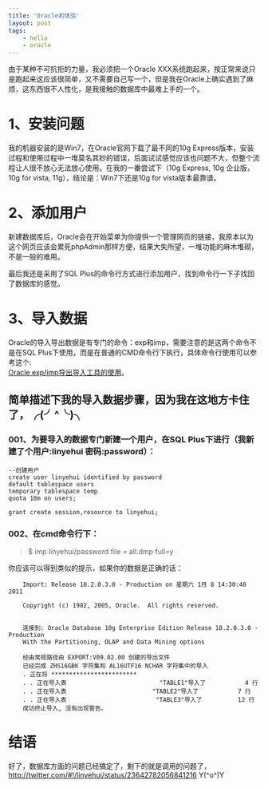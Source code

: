 ```yaml
---
title: 'Oracle初体验'
layout: post
tags:
    - hello
    - oracle
---
```


由于某种不可抗拒的力量，我必须把一个Oracle XXX系统跑起来，按正常来说只是跑起来这应该很简单，又不需要自己写一个，但是我在Oracle上确实遇到了麻烦，这东西很不人性化，是我接触的数据库中最难上手的一个。

# 1、安装问题
我的机器安装的是Win7，在Oracle官网下载了最不同的10g Express版本，安装过程和使用过程中一堆莫名其妙的错误，后面试试感觉应该也问题不大，但整个流程让人很不放心无法放心使用。在我的一番尝试下（10g Express, 10g 企业版，10g for vista, 11g），结论是：Win7下还是10g for vista版本最靠谱。

# 2、添加用户
新建数据库后，Oracle会在开始菜单为你提供一个管理网页的链接，我原本以为这个网页应该会累死phpAdmin那样方便，结果大失所望，一堆功能的麻木堆砌，不是一般的难用。

最后我还是采用了SQL Plus的命令行方式进行添加用户，找到命令行一下子找回了数据库的感觉。

# 3、导入数据
Oracle的导入导出数据是有专门的命令：exp和imp，需要注意的是这两个命令不是在SQL Plus下使用，而是在普通的CMD命令行下执行，具体命令行使用可以参考这个:  
[Oracle exp/imp导出导入工具的使用](http://www.blogjava.net/lyyb2001/archive/2007/09/03/142172.html)。

## 简单描述下我的导入数据步骤，因为我在这地方卡住了，╭(╯^╰)╮
### 001、为要导入的数据专门新建一个用户，在SQL Plus下进行（我新建了个用户:linyehui 密码:password）：

```
--创建用户
create user linyehui identified by password
default tablespace users
temporary tablespace temp
quota 10m on users;

grant create session,resource to linyehui;
```

### 002、在cmd命令行下：

> $ imp linyehui/password file = all.dmp full=y


你应该可以得到类似的提示，如果你的数据是正确的话：

```
    Import: Release 10.2.0.3.0 - Production on 星期六 1月 8 14:30:40 2011
    
    Copyright (c) 1982, 2005, Oracle.  All rights reserved.
    
    
    连接到: Oracle Database 10g Enterprise Edition Release 10.2.0.3.0 - Production
    With the Partitioning, OLAP and Data Mining options
    
    经由常规路径由 EXPORT:V09.02.00 创建的导出文件
    已经完成 ZHS16GBK 字符集和 AL16UTF16 NCHAR 字符集中的导入
    . 正在将 ************************
    . . 正在导入表                          "TABLE1"导入了           4 行
    . . 正在导入表                        "TABLE2"导入了           7 行
    . . 正在导入表                         "TABLE3"导入了          12 行
    成功终止导入, 没有出现警告。
```


# 结语
好了，数据库方面的问题已经搞定了，剩下的就是调用的问题了，<http://twitter.com/#!/linyehui/status/23642782056841216> Y(^o^)Y